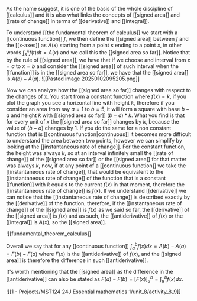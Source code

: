 As the name suggest, it is one of the basis of the whole discipline of [[calculus]] and it is also what links the concepts of [[signed area]] and [[rate of change]] in terms of [[derivative]] and [[integral]].

To understand [[the fundamental theorem of calculus]] we start with a [[continuous function]] $f$, we then define the [[signed area]] between $f$ and the [[x-axes]] as $A(x)$ starting from a point $s$ ending to a point $x$, in other words $\int_{s}^{x}f(t)dt=A(x)$ and we call this the [[signed area so far]]. Notice that by the rule of [[signed area]], we have that if we choose and interval from $x=a$ to $x=b$ and consider the [[signed area]] of such interval when the [[function]] is in the [[signed area so far]], we have that the [[signed area]] is $A(b)-A(a)$.
![[Pasted image 20250102095205.png]]



Now we can analyze how the [[signed area so far]] changes with respect to the changes of x. You start from a constant function where $f(x)=k$, if you plot the graph you see a horizontal line with height $k$, therefore if you consider an area from say $a=1$ to $b=5$, it will form a square with base $b-a$ and height $k$ with [[signed area so far]] $(b-a)*k$. What you find is that for every unit of $x$ the [[signed area so far]] changes by $k$, because the value of $(b-a)$ changes by 1.
If you do the same for a non constant function that is [[continuous function|continuous]] it becomes more difficult to understand the area between two points, however we can simplify by looking at the [[instantaneous rate of change]]. For the constant function, the height was always $k$, so at an interval infinitely small the [[rate of change]] of the [[signed area so far]] or the [[signed area]] for that matter was always $k$, now, if at any point of a [[continuous function]] we take the [[instantaneous rate of change]], that would be equivalent to the [[instantaneous rate of change]] of the function that is a constant [[function]] with $k$ equals to the current $f(x)$ in that moment, therefore the [[instantaneous rate of change]] is $f(x)$. If we understand [[derivative]] we can notice that the [[instantaneous rate of change]] is described exactly by the [[derivative]] of the function, therefore, if the [[instantaneous rate of change]] of the [[signed area]] is $f(x)$ as we said so far, the [[derivative]] of the [[signed area]] is $f(x)$ and as such, the [[antiderivative]] of $f(x)$ or the [[integral]] is $A(x)$, so the [[signed area]].

![[fundamental_theorem_calculus]]

Overall we say that for any [[continuous function]] $\int_{a}^{b}f(x)dx=A(b)-A(a)=F(b)-F(a)$ where $F(x)$ is the [[antiderivative]] of $f(x)$, and the [[signed area]] is therefore the difference in such [[antiderivative]].

It's worth mentioning that the [[signed area]] as the difference in the [[antiderivative]] can also be stated as $F(a)-F(b)=[F(x)]_{a}^{b}=\int_{a}^{b}f(x)dx$.

![[1 - Projects/MST124 24J Essential mathematics 1/unit_8/activity_8_9]]
